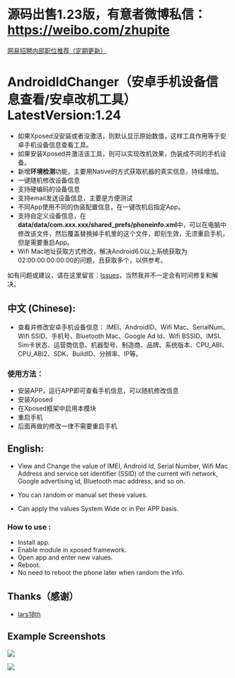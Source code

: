 # 源码出售1.23版，有意者微博私信：https://weibo.com/zhupite

[网易招聘内部职位推荐（定期更新）](https://www.zhupite.com/job/nejobs.html)

# AndroidIdChanger（安卓手机设备信息查看/安卓改机工具）LatestVersion:1.24
- 如果Xposed没安装或者没激活，则默认显示原始数值，这样工具作用等于安卓手机设备信息查看工具。
- 如果安装Xposed并激活该工具，则可以实现改机效果，伪装成不同的手机设备。
- 新增**环境检测**功能，主要用Native的方式获取机器的真实信息，持续增加。
- 一键随机修改设备信息
- 支持硬编码的设备信息
- 支持email发送设备信息，主要是方便测试
- 不同App使用不同的伪装配置信息，在一键改机后指定App。
- 支持自定义设备信息，在**data/data/com.xxx.xxx/shared_prefs/phoneinfo.xml**中，可以在电脑中修改该文件，然后覆盖替换掉手机里的这个文件，即刻生效，无须重启手机，但是需要重启App。
- Wifi Mac地址获取方式修改，解决Android6.0以上系统获取为02:00:00:00:00:00的问题，且获取多个，以供参考。

如有问题或建议，请在这里留言：[Issues](https://github.com/bigsinger/AndroidIdChanger/issues)，当然我并不一定会有时间修复和解决。

## 中文 (Chinese):

- 查看并修改安卓手机设备信息：
IMEI、AndroidID、Wifi Mac、SerialNum、Wifi SSID、手机号、Bluetooth Mac、Google Ad Id、Wifi BSSID、IMSI、Sim卡状态、运营商信息、机器型号、制造商、品牌、系统版本、CPU_ABI、CPU_ABI2、SDK、BuildID、分辨率、IP等。

### 使用方法：
- 安装APP，运行APP即可查看手机信息，可以随机修改信息
- 安装Xposed
- 在Xposed框架中启用本模块
- 重启手机
- 后面再做的修改一律不需要重启手机

## English:

- View and Change the value of IMEI, Android Id, Serial Number, Wifi Mac Address and service set identifier (SSID) of the current wifi network, Google advertising id, Bluetooth mac address, and so on.

- You can random or manual set these values.

- Can apply the values System Wide or in Per APP basis.

### How to use :
- Install app.
- Enable module in xposed framework.
- Open app and enter new values.
- Reboot.
- No need to reboot the phone later when random the info.

## Thanks（感谢）
- [lars18th](https://github.com/lars18th)

## Example Screenshots

![](https://github.com/bigsinger/AndroidIdChanger/blob/master/screenshot/1.png)

![](https://github.com/bigsinger/AndroidIdChanger/blob/master/screenshot/2.png)


